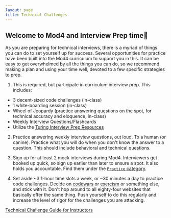 ```yaml
---
layout: page
title: Technical Challenges
---
```


## Welcome to Mod4 and Interview Prep time🎉

As you are preparing for technical interviews, there is a myriad of things you can do to set yourself up for success. Several opportunities for practice have been built into the Mod4 curriculum to support you in this. It can be easy to get overwhelmed by all the things you can do, so we recommend making a plan and using your time well, devoted to a few specific strategies to prep.

1. This is required, but participate in curriculum interview prep. This includes:
  - 3 decent-sized code challenges (in-class)
  - 1 white-boarding session (in-class)
  - Wheel of Jeopardy (practice answering questions on the spot, for technical accuracy and eloquence, in-class)
  - Weekly Interview Questions/Flashcards
  - Utilize the [Turing Interview Prep Resources](https://www.net-a-porter.com/us/en/porter/article-1edbfa7cad43f700/incredible-women/incredible-women/unsung-heroes-2018)
  
2. Practice answering weekly interview questions, out loud. To a human (or canine). Practice what you will do when you don't know the answer to a question. This should include behavioral and technical questions.

3. Sign up for at least 2 mock interviews during Mod4. Interviewers get booked up quick, so sign up earlier than later to ensure a spot. It also holds you accountable. Find them under the [`Practice` category](https://github.com/turingschool/career-development-curriculum/blob/master/module_four/interview_prep_resources.md).

4. Set aside ~3 1-hour time slots a week, or ~30 minutes a day to practice code challenges. Decide on [codewars](https://www.codewars.com/) or [exercism](https://exercism.io/) or something else, and stick with it. Don't hop around to all eighty-four websites that basically offer the same thing. Push yourself to do this regularly and increase the level of rigor for the challenges you are attacking.

[Technical Challenge Guide for Instructors](https://github.com/turingschool/b4-technical-challenges)
